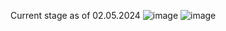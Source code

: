 Current stage as of 02.05.2024
![image](https://github.com/Gadzzaa/GadzzaaTB2.0/assets/60661008/ffc89288-be8e-49cd-a6f2-75ca9ef03192)
![image](https://github.com/Gadzzaa/GadzzaaTB2.0/assets/60661008/5f5c9dd6-65ab-4b0e-b840-51d34025381f)
